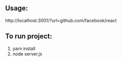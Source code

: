 ## Usage: 
http://localhost:3001/?url=github.com/facebook/react

## To run project:
1. yarn install
2. node server.js

